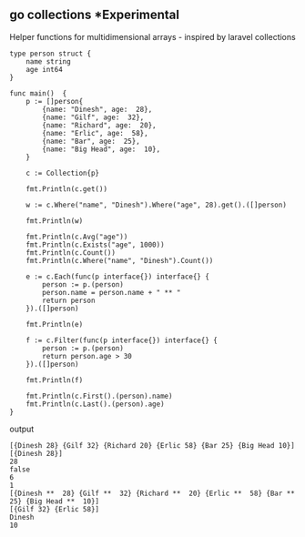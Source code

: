 go collections *Experimental
--

Helper functions for multidimensional arrays - inspired by laravel collections

    type person struct {
        name string
        age int64
    }
    
    func main()  {
        p := []person{
            {name: "Dinesh", age:  28},
            {name: "Gilf", age:  32},
            {name: "Richard", age:  20},
            {name: "Erlic", age:  58},
            {name: "Bar", age:  25},
            {name: "Big Head", age:  10},
        }
      
        c := Collection{p}
      
        fmt.Println(c.get())
      
        w := c.Where("name", "Dinesh").Where("age", 28).get().([]person)
      
        fmt.Println(w)
      
        fmt.Println(c.Avg("age"))
        fmt.Println(c.Exists("age", 1000))
        fmt.Println(c.Count())
        fmt.Println(c.Where("name", "Dinesh").Count())
      
        e := c.Each(func(p interface{}) interface{} {
            person := p.(person)
            person.name = person.name + " ** "
            return person
        }).([]person)
      
        fmt.Println(e)
      
        f := c.Filter(func(p interface{}) interface{} {
            person := p.(person)
            return person.age > 30
        }).([]person)
      
        fmt.Println(f)
      
        fmt.Println(c.First().(person).name)
        fmt.Println(c.Last().(person).age)
    }
    
  
  output
    
    [{Dinesh 28} {Gilf 32} {Richard 20} {Erlic 58} {Bar 25} {Big Head 10}]
    [{Dinesh 28}]
    28
    false
    6
    1
    [{Dinesh **  28} {Gilf **  32} {Richard **  20} {Erlic **  58} {Bar **  25} {Big Head **  10}]
    [{Gilf 32} {Erlic 58}]
    Dinesh
    10


